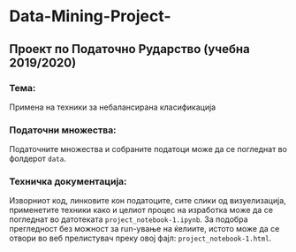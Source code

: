 # Data-Mining-Project-

## Проект по Податочно Рударство (учебна 2019/2020)
### Тема:
Примена на техники за небалансирана класификација


### Податочни множества:
Податочните множества и собраните податоци може да се погледнат во фолдерот ```data```.
### Техничка документација:
Изворниот код, линковите кон податоците, сите слики од визуелизација, применетите техники како и целиот процес на изработка може да се погледнат во датотеката  ```project_notebook-1.ipynb```.
За подобра прегледност без можност за run-ување на ќелиите, истото може да се отвори во веб прелистувач преку овој фајл: ```project_notebook-1.html```.
